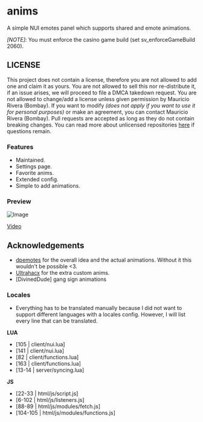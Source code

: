 # anims
A simple NUI emotes panel which supports shared and emote animations.

*[NOTE]*: You must enforce the casino game build (set sv_enforceGameBuild 2060).

## LICENSE
This project does not contain a license, therefore you are not allowed to add one and claim it as yours. You are not allowed to sell this nor re-distribute it, if an issue arises, we will proceed to file a DMCA takedown request. You are not allowed to change/add a license unless given permission by Mauricio Rivera (Bombay). If you want to modify _(does not apply if you want to use it for personal purposes)_ or make an agreement, you can contact Mauricio Rivera (Bombay). Pull requests are accepted as long as they do not contain breaking changes. You can read more about unlicensed repositories [here](https://opensource.stackexchange.com/questions/1720/what-can-i-assume-if-a-publicly-published-project-has-no-license) if questions remain.

### Features
- Maintained.
- Settings page.
- Favorite anims.
- Extended config.
- Simple to add animations.

### Preview
![Image](https://i.imgur.com/rZdEX9C.png)

[Video](https://youtu.be/Gvf9gW8KUdg)


## Acknowledgements
- [dpemotes](https://github.com/andristum/dpemotes) for the overall idea and the actual animations. Without it this wouldn't be possible <3.
- [Ultrahacx](https://github.com/ultrahacx) for the extra custom anims.
- [DivinedDude] gang sign animations

### Locales
- Everything has to be translated manually because I did not want to support different languages with a locales config. However, I will list every line that can be translated.

**LUA**
- [105 | client/nui.lua]
- [141 | client/nui.lua]
- [82 | client/functions.lua]
- [163 | client/functions.lua]
- [13-14 | server/syncing.lua]

**JS**
- [22-33 | html/js/script.js]
- [6-102 | html/js/listeners.js]
- [88-89 | html/js/modules/fetch.js]
- [104-105 | html/js/modules/functions.js]
